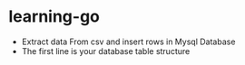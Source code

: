 # learning-go
- Extract data From csv and insert rows in Mysql Database
- The first line is your database table structure

